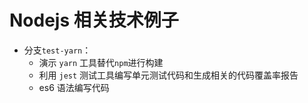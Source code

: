 Nodejs 相关技术例子
===
 

 - 分支`test-yarn`： 
   - 演示 `yarn` 工具替代`npm`进行构建 
   - 利用 `jest` 测试工具编写单元测试代码和生成相关的代码覆盖率报告
   - es6 语法编写代码